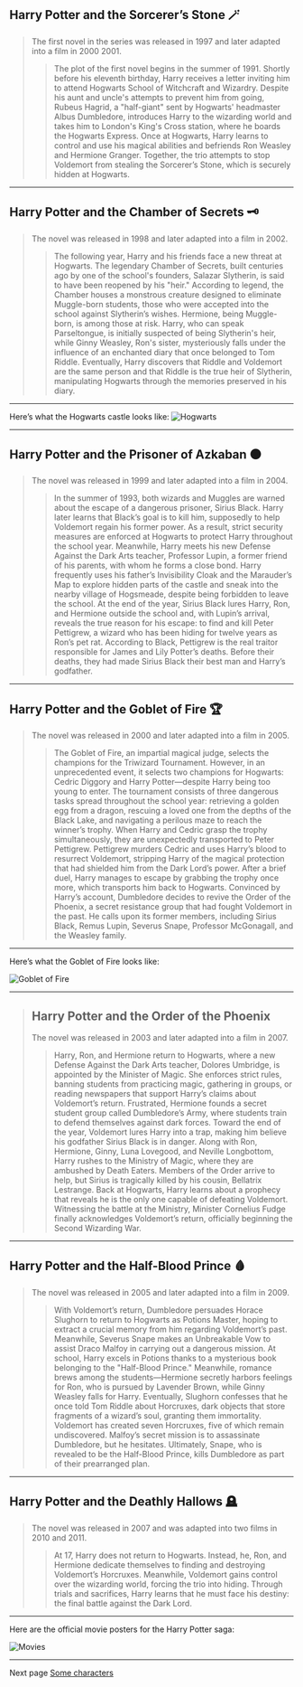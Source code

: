 ## Harry Potter and the Sorcerer’s Stone  🪄
> 
> The first novel in the series was released in 1997 and later adapted into a film in 2000 2001. 
> > The plot of the first novel begins in the summer of 1991. Shortly before his eleventh birthday, Harry receives a letter inviting him to attend Hogwarts School of Witchcraft and Wizardry. Despite his aunt and uncle's attempts to prevent him from going, Rubeus Hagrid, a "half-giant" sent by Hogwarts' headmaster Albus Dumbledore, introduces Harry to the wizarding world and takes him to London's King's Cross station, where he boards the Hogwarts Express. Once at Hogwarts, Harry learns to control and use his magical abilities and befriends Ron Weasley and Hermione Granger. Together, the trio attempts to stop Voldemort from stealing the Sorcerer’s Stone, which is securely hidden at Hogwarts. 
>
* * * 
> 
## Harry Potter and the Chamber of Secrets 🗝️
>
> The novel was released in 1998 and later adapted into a film in 2002.
>> The following year, Harry and his friends face a new threat at Hogwarts. The legendary Chamber of Secrets, built centuries ago by one of the school's founders, Salazar Slytherin, is said to have been reopened by his "heir." According to legend, the Chamber houses a monstrous creature designed to eliminate Muggle-born students, those who were accepted into the school against Slytherin’s wishes. Hermione, being Muggle-born, is among those at risk. Harry, who can speak Parseltongue, is initially suspected of being Slytherin's heir, while Ginny Weasley, Ron's sister, mysteriously falls under the influence of an enchanted diary that once belonged to Tom Riddle. Eventually, Harry discovers that Riddle and Voldemort are the same person and that Riddle is the true heir of Slytherin, manipulating Hogwarts through the memories preserved in his diary.
>
* * * 
>
Here’s what the Hogwarts castle looks like: ![Hogwarts](https://user-images.githubusercontent.com/144808157/273626371-597a095d-792a-4501-b6c7-c605faad0bf2.png)
>
>
* * * 
>
## Harry Potter and the Prisoner of Azkaban ⚫
>
> The novel was released in 1999 and later adapted into a film in 2004.
>> In the summer of 1993, both wizards and Muggles are warned about the escape of a dangerous prisoner, Sirius Black. Harry later learns that Black’s goal is to kill him, supposedly to help Voldemort regain his former power. As a result, strict security measures are enforced at Hogwarts to protect Harry throughout the school year. Meanwhile, Harry meets his new Defense Against the Dark Arts teacher, Professor Lupin, a former friend of his parents, with whom he forms a close bond. Harry frequently uses his father’s Invisibility Cloak and the Marauder’s Map to explore hidden parts of the castle and sneak into the nearby village of Hogsmeade, despite being forbidden to leave the school. At the end of the year, Sirius Black lures Harry, Ron, and Hermione outside the school and, with Lupin’s arrival, reveals the true reason for his escape: to find and kill Peter Pettigrew, a wizard who has been hiding for twelve years as Ron’s pet rat. According to Black, Pettigrew is the real traitor responsible for James and Lily Potter’s deaths. Before their deaths, they had made Sirius Black their best man and Harry’s godfather.
* * * 
>
## Harry Potter and the Goblet of Fire 🏆
>
> The novel was released in 2000 and later adapted into a film in 2005.
>> The Goblet of Fire, an impartial magical judge, selects the champions for the Triwizard Tournament. However, in an unprecedented event, it selects two champions for Hogwarts: Cedric Diggory and Harry Potter—despite Harry being too young to enter. The tournament consists of three dangerous tasks spread throughout the school year: retrieving a golden egg from a dragon, rescuing a loved one from the depths of the Black Lake, and navigating a perilous maze to reach the winner’s trophy. When Harry and Cedric grasp the trophy simultaneously, they are unexpectedly transported to Peter Pettigrew. Pettigrew murders Cedric and uses Harry’s blood to resurrect Voldemort, stripping Harry of the magical protection that had shielded him from the Dark Lord’s power. After a brief duel, Harry manages to escape by grabbing the trophy once more, which transports him back to Hogwarts. Convinced by Harry’s account, Dumbledore decides to revive the Order of the Phoenix, a secret resistance group that had fought Voldemort in the past. He calls upon its former members, including Sirius Black, Remus Lupin, Severus Snape, Professor McGonagall, and the Weasley family.
>
* * * 
>
Here’s what the Goblet of Fire looks like:
>
![Goblet of Fire](https://user-images.githubusercontent.com/144808157/273626399-4fcf28ab-114c-48ec-ba3b-d663ccbca332.jpeg)
> 
>
* * * 
>
> ## Harry Potter and the Order of the Phoenix
>
> The novel was released in 2003 and later adapted into a film in 2007.
>> Harry, Ron, and Hermione return to Hogwarts, where a new Defense Against the Dark Arts teacher, Dolores Umbridge, is appointed by the Minister of Magic. She enforces strict rules, banning students from practicing magic, gathering in groups, or reading newspapers that support Harry’s claims about Voldemort’s return. Frustrated, Hermione founds a secret student group called Dumbledore’s Army, where students train to defend themselves against dark forces. Toward the end of the year, Voldemort lures Harry into a trap, making him believe his godfather Sirius Black is in danger. Along with Ron, Hermione, Ginny, Luna Lovegood, and Neville Longbottom, Harry rushes to the Ministry of Magic, where they are ambushed by Death Eaters. Members of the Order arrive to help, but Sirius is tragically killed by his cousin, Bellatrix Lestrange. Back at Hogwarts, Harry learns about a prophecy that reveals he is the only one capable of defeating Voldemort. Witnessing the battle at the Ministry, Minister Cornelius Fudge finally acknowledges Voldemort’s return, officially beginning the Second Wizarding War.
>
* * * 
>
## Harry Potter and the Half-Blood Prince  🩸
>
> The novel was released in 2005 and later adapted into a film in 2009.
>> With Voldemort’s return, Dumbledore persuades Horace Slughorn to return to Hogwarts as Potions Master, hoping to extract a crucial memory from him regarding Voldemort’s past. Meanwhile, Severus Snape makes an Unbreakable Vow to assist Draco Malfoy in carrying out a dangerous mission. At school, Harry excels in Potions thanks to a mysterious book belonging to the "Half-Blood Prince." Meanwhile, romance brews among the students—Hermione secretly harbors feelings for Ron, who is pursued by Lavender Brown, while Ginny Weasley falls for Harry. Eventually, Slughorn confesses that he once told Tom Riddle about Horcruxes, dark objects that store fragments of a wizard’s soul, granting them immortality. Voldemort has created seven Horcruxes, five of which remain undiscovered. Malfoy’s secret mission is to assassinate Dumbledore, but he hesitates. Ultimately, Snape, who is revealed to be the Half-Blood Prince, kills Dumbledore as part of their prearranged plan.
>
* * * 
>
## Harry Potter and the Deathly Hallows 🪦
>
> The novel was released in 2007 and was adapted into two films in 2010 and 2011.
>> At 17, Harry does not return to Hogwarts. Instead, he, Ron, and Hermione dedicate themselves to finding and destroying Voldemort’s Horcruxes. Meanwhile, Voldemort gains control over the wizarding world, forcing the trio into hiding. Through trials and sacrifices, Harry learns that he must face his destiny: the final battle against the Dark Lord.
>
* * * 
>
Here are the official movie posters for the Harry Potter saga:
>
![Movies](https://user-images.githubusercontent.com/144808157/273626409-e13d2007-82b8-425f-a0d8-746d6e97133f.png)
>
>
* * * 
Next page [Some characters](characters.md)
>
>


